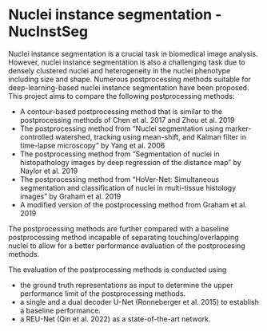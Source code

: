 # Nuclei instance segmentation - NucInstSeg
Nuclei instance segmentation is a crucial task in biomedical image analysis. However, nuclei instance segmentation is also a challenging task due to densely clustered nuclei and heterogeneity in the nuclei phenotype including size and shape. Numerous postprocessing methods suitable for deep-learning-based nuclei instance segmentation have been proposed. This project aims to compare the following postprocessing methods:
-	A contour-based postprocessing method that is similar to the postprocessing methods of Chen et al. 2017 and Zhou et al. 2019
-	The postprocessing method from “Nuclei segmentation using marker-controlled watershed, tracking using mean-shift, and Kalman filter in time-lapse microscopy” by Yang et al. 2006
-	The postprocessing method from “Segmentation of nuclei in histopathology images by deep regression of the distance map” by Naylor et al. 2019
-	The postprocessing method from “HoVer-Net: Simultaneous segmentation and classification of nuclei in multi-tissue histology images” by Graham et al. 2019
-	A modified version of the postprocessing method from Graham et al. 2019


The postprocessing methods are further compared with a baseline postprocessing method incapable of separating touching/overlapping nuclei to allow for a better performance evaluation of the postprocesing methods. 

The evaluation of the postprocessing methods is conducted using 
-	the ground truth representations as input to determine the upper performance limit of the postprocessing methods.
-	a single and a dual decoder U-Net (Ronneberger et al. 2015) to establish a baseline performance.
-	a REU-Net (Qin et al. 2022) as a state-of-the-art network.
